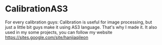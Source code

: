 # CalibrationAS3
For every calibration guys:
Calibration is useful for image processing, but just a little bit guys make it using AS3 language.
That's why I made it.
It also used in my some projects, you can follow my website https://sites.google.com/site/hanjiaqileon
